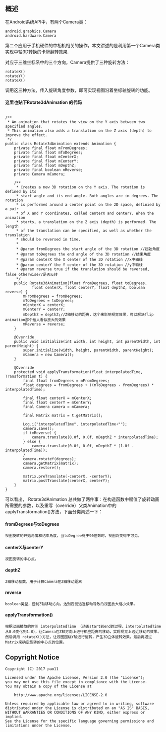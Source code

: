 ## 概述

在Android系统API中，有两个Camera类：

    android.graphics.Camera
    android.hardware.Camera

第二个应用于手机硬件的中相机相关的操作，本文讲述的是利用第一个Camera类实现中轴3D转换的卡牌翻转效果.

对应于三维坐标系中的三个方向，Camera提供了三种旋转方法：

    rotateX()
    rotateY()
    rotateX()

调用这三种方法，传入旋转角度参数，即可实现视图沿着坐标轴旋转的功能。

#### 这里也贴下Rotate3dAnimation 的代码

```

/**
 * An animation that rotates the view on the Y axis between two specified angles.
 * This animation also adds a translation on the Z axis (depth) to improve the effect.
 */
public class Rotate3dAnimation extends Animation {
    private final float mFromDegrees;
    private final float mToDegrees;
    private final float mCenterX;
    private final float mCenterY;
    private final float mDepthZ;
    private final boolean mReverse;
    private Camera mCamera;

    /**
     * Creates a new 3D rotation on the Y axis. The rotation is defined by its
     * start angle and its end angle. Both angles are in degrees. The rotation
     * is performed around a center point on the 2D space, definied by a pair
     * of X and Y coordinates, called centerX and centerY. When the animation
     * starts, a translation on the Z axis (depth) is performed. The length
     * of the translation can be specified, as well as whether the translation
     * should be reversed in time.
     *
     * @param fromDegrees the start angle of the 3D rotation //起始角度
     * @param toDegrees the end angle of the 3D rotation //结束角度
     * @param centerX the X center of the 3D rotation //x中轴线
     * @param centerY the Y center of the 3D rotation //y中轴线
     * @param reverse true if the translation should be reversed, false otherwise//是否反转
     */
    public Rotate3dAnimation(float fromDegrees, float toDegrees,
            float centerX, float centerY, float depthZ, boolean reverse) {
        mFromDegrees = fromDegrees;
        mToDegrees = toDegrees;
        mCenterX = centerX;
        mCenterY = centerY;
        mDepthZ = depthZ;//Z轴移动的距离，这个来影响视觉效果，可以解决flip animation那个给人看似放大的效果
        mReverse = reverse;
    }

    @Override
    public void initialize(int width, int height, int parentWidth, int parentHeight) {
        super.initialize(width, height, parentWidth, parentHeight);
        mCamera = new Camera();
    }

    @Override
    protected void applyTransformation(float interpolatedTime, Transformation t) {
        final float fromDegrees = mFromDegrees;
        float degrees = fromDegrees + ((mToDegrees - fromDegrees) * interpolatedTime);

        final float centerX = mCenterX;
        final float centerY = mCenterY;
        final Camera camera = mCamera;

        final Matrix matrix = t.getMatrix();

        Log.i("interpolatedTime", interpolatedTime+"");
        camera.save();
        if (mReverse) {
            camera.translate(0.0f, 0.0f, mDepthZ * interpolatedTime);
        } else {
            camera.translate(0.0f, 0.0f, mDepthZ * (1.0f - interpolatedTime));
        }
        camera.rotateY(degrees);
        camera.getMatrix(matrix);
        camera.restore();

        matrix.preTranslate(-centerX, -centerY);
        matrix.postTranslate(centerX, centerY);
    }
}
```
可以看出， Rotate3dAnimation 总共做了两件事：在构造函数中赋值了旋转动画所需要的参数，以及重写（override）父类Animation中的applyTransformation()方法，下面分类阐述一下：

####    fromDegrees与toDegrees
    视图旋转的开始角度和结束角度，当toDegree处于90倍数时，视图将变得不可见。

####    centerX与centerY
    视图旋转的中心点。

####    depthZ
    Z轴移动基数，用于计算Camera在Z轴移动距离

####    reverse
    boolean类型，控制Z轴移动方向，达到视觉远近移动导致的视图放大缩小效果。

####    applyTransformation()
    根据动画播放的时间 interpolatedTime （动画start到end的过程，interpolatedTime从0.0变化到1.0），让Camera在Z轴方向上进行相应距离的移动，实现视觉上远近移动的效果。然后调用 rotateX()方法，让视图围绕Y轴进行旋转，产生3D立体旋转效果。最后再通过Matrix来确定旋转的中心点的位置。


## Copyright Notice
```
Copyright (C) 2017 pao11

Licensed under the Apache License, Version 2.0 (the "License");
you may not use this file except in compliance with the License.
You may obtain a copy of the License at

    http://www.apache.org/licenses/LICENSE-2.0

Unless required by applicable law or agreed to in writing, software
distributed under the License is distributed on an "AS IS" BASIS,
WITHOUT WARRANTIES OR CONDITIONS OF ANY KIND, either express or implied.
See the License for the specific language governing permissions and
limitations under the License.


